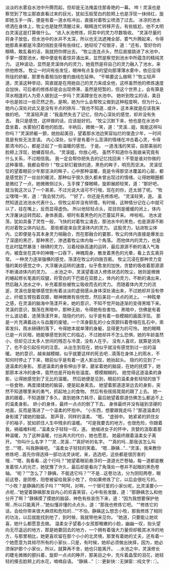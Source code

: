 淡淡的水雾自水池中升腾而起，但却是无法掩盖住那香艳的一幕。
哗！灵溪也是察觉到了牧尘那直直看过来的目光，犹如玉般莹白的脸颊上也是浮现一抹绯红，旋即她玉手一挥，便是有着一道水柱冲出，直接对着牧尘喷洒了过去。
冰凉的池水喷洒在身体上，牧尘也是陡然清醒过来，眼睛连忙转移开去，有些尴尬，他不太明白灵溪这是打算做什么。
“进入水池修炼，将其中的灵力尽数吸收。
”灵溪尽量的将身子放低，但水池中的水并不太深，所以也无法遮掩全部，雾气升腾起来，令得她那素来都是冷漠的俏脸变得有些绯红，她轻咬了咬银牙，道：“还有，管好你的眼睛，敢乱看的话，我就把你撵出去。
”牧尘连连点头，然后直接跳进了水池中，手掌一摸那池水，眼中便是有着惊异涌出来，显然是察觉到池水中所蕴含的精纯灵力。
这种波动，显然是灵溪体内的灵力，她竟然是将自己的灵力融入了池水，来供他修炼。
牧尘一时间有些发怔，眼神有点复杂的望向那薄薄水雾中，依旧显得玲珑的娇躯，那里有着相当妙曼的曲线在延伸。
“干嘛要这么做啊？”牧尘轻声道，灵溪这种举动，简直就是在用她自己的灵力来成全他，这样虽然他的修炼速度会加快，可后者的修炼却是会出现停滞，虽然是短暂的，但这个世界上，会有算是萍水相逢的人为旁人做到这一步吗？灵溪蹲坐在水池中。
她听到牧尘的话，美目中也是掠过一些茫然之色，是啊，她为什么会帮牧尘做到这种程度啊，但为什么，她内心深处对此又是没有半点的排斥...“我也不知道...或许，这本来就是应该我来做的吧。
”灵溪轻声道：“我虽然失去了记忆，但内心深处的感觉，却并没有失去。
我只是感觉，这样做的话，应该挺好的。
”牧尘沉默下来，他也是在水池中盘坐着，水雾拍打着他的脸庞。
半晌后，微微一笑，道：“灵溪...姐，我能这样叫你吗？”灵溪娇躯一颤，她抬起美目，望着那水池边笑容灿烂的俊逸少年，一时间竟是有些无法言语。
内心深处，似乎是有着什么澎湃的情绪在冲击着心灵，令得那清冷的心，都是泛起了一些温暖的感觉。
于是。
一道浅浅的笑容，自那美丽的脸颊上浮现，她螓首轻点。
“灵溪姐，你放心吧。
虽然不知道你与我娘亲究竟有什么关系，不过相信我。
我一定会帮你把失去的记忆找回来！不管是谁对你做的这种事情，我都会帮你！”牧尘斩钉截铁的道，黑色的眸子，明亮而坚决。
灵溪怔怔的望着眼前少年那坚决的眸子，心中那种温暖，竟是令得那坚冰覆盖的心脏，都是感觉到了一丝丝的暖流，那种似乎很久很久都未曾出现过的情绪，让得她眼圈都是微红了一点，她微微侧过头，玉手搽了搽眼睛，旋即展颜轻笑，道：“那好吧，就当我这次认了一个弟弟，不过光说大话可不行哦，现在的你，还太弱了呢。
”牧尘嘿嘿一笑，道：“我会努力的。
”“好了，你还是先修炼吧。
”灵溪轻笑，道。
虽然知道这池池水代表什么，但牧尘却并没有矫情，有时候，这种情分记在心中就可以了，挂在嘴上，反而显得虚伪。
所以他轻轻点头，双目则是缓缓的闭上，体内大浮屠诀运转而起，身体表面，顿时有着黑色的光芒蔓延开来。
哗啦啦。
池水波荡，犹如具备了灵性一般，飞快的对着牧尘涌去，那池水中的黑色，也是源源不断的对着牧尘体内钻去。
那些都是来自灵溪体内的灵力。
这股灵力，钻进牧尘体内，立即便是与其本身灵力相融合，而在那融合的霎那，牧尘的体内直接是爆发出了深邃的黑芒，那种黑芒，渗透着牧尘体内每一个角落。
而他体内的灵力，也是在此时猛然暴涨！磅礴的灵力，沿着经脉高速的运转，最后源源不断的涌入气海内，被盘坐在其中的神魄一口吞下，神魄周身，散发着黑色的光晕，看上去玄奥异常。
一种灵力逐渐强横的感觉，荡漾在牧尘的四肢百骸。
牧尘沉浸在那种灵力变强的美妙感觉之中，大浮屠诀运转的速度，似乎愈发的加快，贪婪的吸收着那源源不断涌进体内的灵力。
...水池之中，灵溪望着进入修炼状态的牧尘，她则是微微的蜷起修长笔直的双腿，将雪白的下巴抵在双膝上，体内的灵力，不断的涌出来，然后融入池水之中，补充着那些被牧尘吸收而去的灵力。
而随着体内灵力的流逝，灵溪也是能够感觉到有着淡淡的虚弱感从身体深处涌出来，不过她却并没有停止，纤细玉臂抱着双膝，眼神微微有些恍惚，然后美目一点点的闭上。
一种眩晕之感，在灵溪的脑海中荡漾开来，她的意识，不知不觉开始逐渐的变得黑暗下来。
灵溪的意识，飘荡在黑暗中，那种无助，令得她有些害怕。
黑暗中，仿佛是有着什么波动着，涟漪荡漾开来，隐隐约约的，似乎是有着一些模糊的画面浮现。
那是一片充满着战火与血腥的废墟，一个浑身脏乱的小女孩颤抖着卷缩在乱石中，索索发抖，雨水磅礴的落下，令得她本就单薄的身躯，显得更为的可怜。
她的眼睛已是一片灰暗，她能够感觉到死亡的临近，不过她却并不怎么恐惧，她的年龄虽然小，但却见过太多人世间的残忍与冷漠，没有人在乎。
没有人喜欢，就算是消失了，也不会引起任何的注意。
从出生到现在，她似乎就没有感觉到过一丝的温暖。
她的意识，越来越模糊，似乎就要这样的死去吧...滴落在身体上的雨水，不知何时停止了下来，眼前似乎是有着一道人影出现，她抬起头。
隐约的见到了一道温柔的身影。
那道温柔的身影伸出手掌，磨挲着她的脑袋，在她的抚摸下，她那原本冰冷的身体，竟然也是开始有些温度。
模模糊糊的。
她觉得这道温柔的身影，让得她感觉到了无比的温暖。
然后她便是见到，眼前的温柔身影轻轻的放下一些食物，再度揉揉她的脑袋，便是起身离去。
她望着那道逐渐远去的身影，突然不知道哪里来的勇气，抓起地上的食物。
然后有些摇摇晃晃的跟了上去。
她一直的跟着，不知道跟了多久，直到她体力耗尽，最后她望着那道仿佛怎么都追不上的温柔身影。
娇小的身体，最终一点点的倒了下去。
身体最终并没有碰到坚硬的地面，反而是落进了一个温柔的怀抱中。
“小东西，想要跟我走吗？”那道温柔的身影揉了揉她的脑袋。
那声音，同样的温柔。
“嗯。
”虚弱中。
她紧紧的抓住女子的袖子，犹如抓住人生中残余的温暖。
“可是我要去的地方，也很危险，你跟着我，祸福难料呢...”温柔女子轻轻一叹，道。
她缩进女子的怀中，贪婪的汲取着那种温暖，为了这种温暖，付出再大的代价，她也愿意。
她最终跟着温柔女子离开。
“你叫什么名字？”“灵...灵溪...”“真好听的名字。
”“真的吗...那我该怎么叫您...”“嗯，叫我静姨吧。
”温柔女子轻轻的笑着。
“嗯...静姨...”...“灵溪，我来教你修炼吧...首先你得选择一部功法灵诀呢，来，选选吧，这些都是很厉害的哦...”“嗯，我看看...这个行吗？”她望着眼前悬浮的一道道光芒卷轴，每一道都是散发着惊人的光芒，她犹豫了许久，最后却是看向了角落处一卷并不起眼的黑色卷轴。
“呃？”“怎么了？静姨，不能选它吗？”“不是...这卷功法，分为阴阳两卷，眼前这卷，是阴卷，阳卷被留给我家小牧了，你如果修炼了它，以后会很吃亏的。
”“小牧？是静姨的孩子吗？”“呵呵，对啊，一个很可爱的小家伙呢，比灵溪要小一点呢...”她望着静姨那发自内心的欢喜笑容，心中有些发酸，道：“那静姨怎么和他分开了啊？”静姨摸了摸她的脑袋，神色有些哀伤下来，道：“因为我想要保护他啊...所以只能离开...”她似懂非懂的点点头，道：“那我也修炼它吧。
”“修炼它的话，会给你带来很大麻烦和危险的...”“不怕，静姨这么想念小牧，那我修炼了相同的功法，以后就能找到他了，到时候，我就带他来见你。
”她道，只要能让她欢喜，她什么都愿意去做。
温柔女子望着小女孩那稚嫩的小脸，幽幽一叹，抬头望向无尽遥远的地方，那是她要回去的地方，一个拥有着强大力量但却极其冰冷的地方，与那里相比，她更喜欢留在那个小小的北灵境，那里有着她的丈夫，还有着一个她愿意为其倾尽所有的小家伙...只是，有时候，她却必须做出抉择，因为，她必须保护那个小家伙，所以，就算再不舍，她也只能离开。
...水池之中，灵溪修长的睫毛微微的颤抖着，旋即一点点的睁开，那美目之中，充斥着晶莹的泪花，她轻轻的搽去脸颊上的水花，喃喃自语。
“静姨...”〖∷更新快∷无弹窗∷纯文字∷〗。

